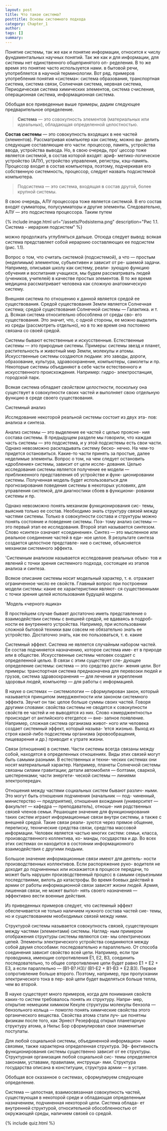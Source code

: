 ```yaml
---
layout: post
title: Что такое система?
posttitle: Основы системного подхода
category: Chapter_1
author: 
tags: []
summary: 
---
```

Понятие системы, так же как и понятие информации, относится к числу фундаментальных научных понятий. Так же как и для информации, для системы нет единственного общепринятого оп- ределения. В то же время это понятие часто используется нами. в бытовой речи, употребляется в научной терминологии. Вот ряд. примеров употребления понятия «система»: система образования, транспортная система, система связи, Солнечная система, нервная система, Периодическая система химических элементов, система счисления, операционная система, информационная система. 

Обобщая все приведенные выше примеры, дадим следующее предварительное определение. 

> <b>Система</b> — это совокупность элементов (материальных или идеальных), обладающая определенной целостностью.

<b>Состав системы</b> — это совокупность входящих в нее частей (элементов). Рассматривая компьютер как систему, можно вы- делить следующие составляющие его части: процессор, память, устройства ввода, устройства вывода. Но, в свою очередь, про’ цессор тоже является системой, в состав которой входят: ариф- метико-логическое устройство (АЛУ), устройство управления, регистры, кэш-память. Процессор входит в состав компьютера, поэтому, подчеркивая его собственную системность, процессор, следует назвать подсистемой компьютера. 

> Подсистема — это система, входящая в состав другой, более крупной системы. 

В свою очередь, АЛУ процессора тоже является системой. В его состав входят сумматоры, полусумматоры и другие элементы. Следовательно, АЛУ — это подсистема процессора. Таким путем

{% include image.html url="/assets/Podsistema.png" description="Рис 1.1. Система - иерархия подсистем" %}

можно продолжать углубляться дальше. Отсюда следует вывод:
всякая система представляет собой иерархию составляющих
ее подсистем (рис. 1.1).

Вопрос о том, что считать системой (подсистемой), а что —
простым (неделимым) элементом, субъективен и зависит от ре-
шаемой задачи. Например, описывая школу как систему, реали-
зующую функцию обучения и воспитания учащихся, мы будем
рассматривать людей (учеников, учителей) в качестве простых
элементов. В то же время медицина рассматривает человека как
сложную анатомическую систему.

Внешняя система по отношению к данной является средой ее
существования. Средой существования Земли является Солнечная
система; средой существования Солнечной системы — Галактика.
и т. д. Всякая система относительно обособлена от среды сво-
его существования. Это значит, что, с одной стороны, ее можно
выделить из среды (рассмотреть отдельно), но в то же время она
постоянно связана со своей средой.

Системы бывают естественные и искусственные. Естественные
системы — это природные системы. Примеры: системы звезд
и планет, растительность и животный мир Земли, молекулы и
атомы. Искусственные системы создаются людьми: это заводы,
дороги, образование, культура, здравоохранение, компьютеры,
самолеты и пр. Некоторые системы объединяют в себе части
естественного и искусственного происхождения. Например: гидро-
электростанция, городской парк.

Всякая система обладает <i>свойством целостности</i>, поскольку
она существует в совокупности своих частей и выполняет свою
отдельную функцию в среде своего существования.

Системный анализ

Исследование некоторой реальной системы состоит из двух эта-
пов: анализа и синтеза.

Анализ системы — это выделение ее частей с целью проясне-
ния состава системы. В предыдущем разделе мы говорили, что
каждая часть системы — это подсистема, и у этой подсистемы
есть свои части. Однако невозможно раскладывать систему беско-
нечно. На чем-то придется остановиться. Какие-то части принять
за простые, далее неделимые элементы. Вопрос о том, на чем
следует остановить «дробление» системы, зависит от цели иссле-
дования. Целью исследования системы является получение ее
модели — приближенного представления об устройстве и функ-
ционировании системы. Полученная модель будет использоваться
для прогнозирования поведения системы в некоторых условиях,
для управления системой, для диагностики сбоев в функциони-
ровании системы и пр.

Однако невозможно понять механизм функционирования сис-
темы, выяснив только ее состав. Необходимо знать структуру
связей между частями системы. Только в совокупности состава
и структуры можно понять состояние и поведение системы. Поэ-
тому анализ системы — это первый этап ее исследования. Второй
этап называется синтезом. Слово «синтез» означает «соединение».
Синтез — это мысленное или реальное соединение частей в еди-
ное целое. В результате синтеза создается целостное представле-
ние о системе, объясняется механизм системного эффекта.

'Системным анализом называется исследование реальных объек-
тов и явлений с точки зрения системного подхода, состоящее
из этапов анализа и синтеза.

Всякое описание системы носит модельный характер, т. е.
отражает ограниченное число ее свойств. Главный вопрос при
построении модели системы: какие ее характеристики являют-
ся существенными с точки зрения целей использования будущей
модели.

'Модель «черного ящика»

В простейшем случае бывает достаточно иметь представление о
взаимодействии системы с внешней средой, не вдаваясь в подроб-
ности ее внутреннего устройства. Например, при использовании
сложной бытовой техники вам совсем не обязательно знать ее
устройство. Достаточно знать, как ею пользоваться, т. е. какие

Системный эффект. Система не является случайным набором
частей. Ее состав подчиняется назначению, которое система име-
ет в природе или в обществе. Искусственные системы человек
создает с определенной целью. В связи с этим существует сле-
дующее определение системы: система — это средство дости-
жения цели. Вот примеры: транспортная система предназначена
для перевозки людей и грузов, система здравоохранения — для
лечения и укрепления здоровья людей, компьютер — для работы
с информацией.

В науке о системах — системологии — сформулирован закон,
который называется принципом эмерджентности или законом
системного эффекта. Звучит он так: целое больше суммы своих
частей. Говоря другими словами: свойства системы не сводятся
к совокупности свойств ее частей и не выводятся из них. Слово
«эмерджентность» происходит от английского етегдепсе — вне-
запное появление. Например, сложная система организма живот-
ного или человека создает системный эффект, который называ-
‘ется жизнью. Выход из строя какой-либо подсистемы организма
(кровообращения, пищеварения и др.) приводит к утрате жизни.

Связи (отношения) в системе. Части системы всегда связаны
между собой, находятся в определенных отношениях. Виды этих
связей могут быть самыми разными. В естественных и техни-
ческих системах они носят материальный характер. Например,
планеты Солнечной системы связаны силами гравитации; детали
автомобиля — болтами, сваркой, шестеренками; части энергети-
ческой системы — линиями электропередач.

Отношения между частями социальных систем бывают различ-
ными. Это могут быть отношения подчинения (начальник — под-
чиненный, министерство — предприятие), отношения вхождения
(университет — факультет — кафедра — преподаватель), отноше-
ния родственных связей членов семьи. Решающее значение для
функционирования таких систем играют информационные связи
внутри системы, а также с внешней средой. Такие связи реали-
зуются через прямое общение, переписку, технические средства
связи, средства массовой информации. Человек является частью
многих систем: семьи, класса, производственного коллектива, ко-
манды, государства и др. Во всех этих системах он находится в
состоянии информационного взаимодействия с другими людьми.

Большое значение информационные связи имеют для деятель-
ности производственных коллективов. Если распоряжение руко-
водителя не доходит до подчиненных или искажается в процессе
передачи, то может быть нарушен производственный процесс в
самыми серьезными последствиями, вилоть до катастрофы. Во время боевых действий в армии от работы информационной связи
зависят жизни людей. Армия, лишенная связи, не может выпол-
нять своего назначения — эффективно вести военные действия.

Из приведенных примеров следует, что системный эффект
обеспечивается не только наличием нужного состава частей сие-
темы, но и существованием необходимых связей между ними.

Структурой системы называется совокупность связей,
существующих между частями (элементами) системы. Нагляд-
ным примером отображения структуры системы являются схе-
мы олектрических цепей. Элементы электрического устройства
соединяются между собой двумя способами: последовательно и
параллельно. От способа соединения зависит свойство всей цепи.
Например, если три проводника, имеющие сопротивления Ё1,
Е2, ВЗ, соединить последовательно, то общее сопротивление цепи
будет равно Е1 + Е2 + ЕЗ, а если параллельно — (В1-В?.НЗ)/
(В1-Е2 + В1-ВЗ + Е2.ВЗ). Первое сопротивление больше второго.
Поэтому, например, при пропускании электрического тока в пер-
вой цепи будет выделяться больше тепла, чем во второй.

В науке существует много примеров, когда для понимания
свойств каких-то систем требовалось понять их структуру. Напри-
мер, открытие немецким химиком Кекуле структуры молекулы
бензола — бензольного кольца — помогло понять химические
свойства этого органического вещества. Свойства атома стали луч-
ше понятны физикам после того, как Эрнест Резерфорд открыл
планетарную структуру атома, а Нильс Бор сформулировал свои
знаменитые постулаты.

Для любой социальной системы, объединенной информацион-
ными связями, также характерна определенная структура. Эф-
фективность функционирования системы существенно зависит от
ее структуры. Структурная организация любой социальной сис-
темы определяется законами, уставами, правилами, инструкци-
ями. Структура государства описана в конституции, структура
армии — в уставе.

Обобщая все сказанное о системах, сформулируем следующее
определение.

Система — целостная, взаимосвязанная совокупность частей,
существующая в некоторой среде и обладающая определенным
назначением, подчиненная некоторой цели. Система облада-
ет внутренней структурой, относительной обособленностью от
окружающей среды, наличием связей со средой.

{% include quiz.html %}

